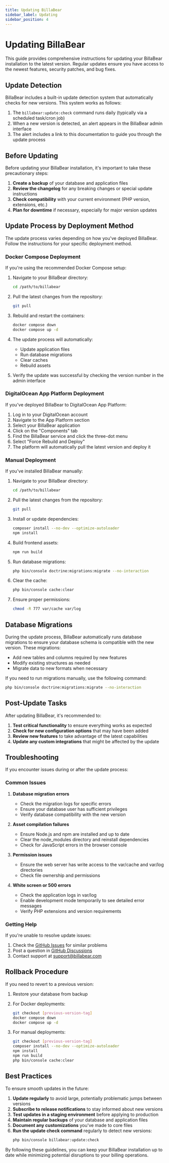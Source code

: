 ```yaml
---
title: Updating BillaBear
sidebar_label: Updating
sidebar_position: 4
---
```


# Updating BillaBear

This guide provides comprehensive instructions for updating your BillaBear installation to the latest version. Regular updates ensure you have access to the newest features, security patches, and bug fixes.

## Update Detection

BillaBear includes a built-in update detection system that automatically checks for new versions. This system works as follows:

1. The `billabear:update:check` command runs daily (typically via a scheduled task/cron job)
2. When a new version is detected, an alert appears in the BillaBear admin interface
3. The alert includes a link to this documentation to guide you through the update process

## Before Updating

Before updating your BillaBear installation, it's important to take these precautionary steps:

1. **Create a backup** of your database and application files
2. **Review the changelog** for any breaking changes or special update instructions
3. **Check compatibility** with your current environment (PHP version, extensions, etc.)
4. **Plan for downtime** if necessary, especially for major version updates

## Update Process by Deployment Method

The update process varies depending on how you've deployed BillaBear. Follow the instructions for your specific deployment method.

### Docker Compose Deployment

If you're using the recommended Docker Compose setup:

1. Navigate to your BillaBear directory:
   ```bash
   cd /path/to/billabear
   ```

2. Pull the latest changes from the repository:
   ```bash
   git pull
   ```

3. Rebuild and restart the containers:
   ```bash
   docker compose down
   docker compose up -d
   ```

4. The update process will automatically:
   - Update application files
   - Run database migrations
   - Clear caches
   - Rebuild assets

5. Verify the update was successful by checking the version number in the admin interface

### DigitalOcean App Platform Deployment

If you've deployed BillaBear to DigitalOcean App Platform:

1. Log in to your DigitalOcean account
2. Navigate to the App Platform section
3. Select your BillaBear application
4. Click on the "Components" tab
5. Find the BillaBear service and click the three-dot menu
6. Select "Force Rebuild and Deploy"
7. The platform will automatically pull the latest version and deploy it

### Manual Deployment

If you've installed BillaBear manually:

1. Navigate to your BillaBear directory:
   ```bash
   cd /path/to/billabear
   ```

2. Pull the latest changes from the repository:
   ```bash
   git pull
   ```

3. Install or update dependencies:
   ```bash
   composer install --no-dev --optimize-autoloader
   npm install
   ```

4. Build frontend assets:
   ```bash
   npm run build
   ```

5. Run database migrations:
   ```bash
   php bin/console doctrine:migrations:migrate --no-interaction
   ```

6. Clear the cache:
   ```bash
   php bin/console cache:clear
   ```

7. Ensure proper permissions:
   ```bash
   chmod -R 777 var/cache var/log
   ```

## Database Migrations

During the update process, BillaBear automatically runs database migrations to ensure your database schema is compatible with the new version. These migrations:

- Add new tables and columns required by new features
- Modify existing structures as needed
- Migrate data to new formats when necessary

If you need to run migrations manually, use the following command:

```bash
php bin/console doctrine:migrations:migrate --no-interaction
```

## Post-Update Tasks

After updating BillaBear, it's recommended to:

1. **Test critical functionality** to ensure everything works as expected
2. **Check for new configuration options** that may have been added
3. **Review new features** to take advantage of the latest capabilities
4. **Update any custom integrations** that might be affected by the update

## Troubleshooting

If you encounter issues during or after the update process:

### Common Issues

1. **Database migration errors**
   - Check the migration logs for specific errors
   - Ensure your database user has sufficient privileges
   - Verify database compatibility with the new version

2. **Asset compilation failures**
   - Ensure Node.js and npm are installed and up to date
   - Clear the node_modules directory and reinstall dependencies
   - Check for JavaScript errors in the browser console

3. **Permission issues**
   - Ensure the web server has write access to the var/cache and var/log directories
   - Check file ownership and permissions

4. **White screen or 500 errors**
   - Check the application logs in var/log
   - Enable development mode temporarily to see detailed error messages
   - Verify PHP extensions and version requirements

### Getting Help

If you're unable to resolve update issues:

1. Check the [GitHub Issues](https://github.com/billabear/billabear/issues) for similar problems
2. Post a question in [GitHub Discussions](https://github.com/billabear/billabear/discussions/categories/q-a)
3. Contact support at [support@billabear.com](mailto:support@billabear.com)

## Rollback Procedure

If you need to revert to a previous version:

1. Restore your database from backup
2. For Docker deployments:
   ```bash
   git checkout [previous-version-tag]
   docker compose down
   docker compose up -d
   ```

3. For manual deployments:
   ```bash
   git checkout [previous-version-tag]
   composer install --no-dev --optimize-autoloader
   npm install
   npm run build
   php bin/console cache:clear
   ```

## Best Practices

To ensure smooth updates in the future:

1. **Update regularly** to avoid large, potentially problematic jumps between versions
2. **Subscribe to release notifications** to stay informed about new versions
3. **Test updates in a staging environment** before applying to production
4. **Maintain regular backups** of your database and application files
5. **Document any customizations** you've made to core files
6. **Run the update check command** regularly to detect new versions:
   ```bash
   php bin/console billabear:update:check
   ```

By following these guidelines, you can keep your BillaBear installation up to date while minimizing potential disruptions to your billing operations.